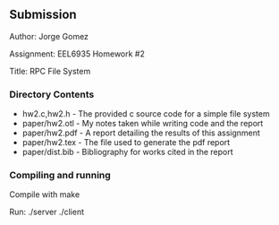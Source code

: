 ## Submission
Author: Jorge Gomez

Assignment: EEL6935 Homework #2

Title: RPC File System

### Directory Contents
*  hw2.c,hw2.h \- The provided c source code for a simple file system
*  paper/hw2.otl \- My notes taken while writing code and the report
*  paper/hw2.pdf \- A report detailing the results of this assignment
*  paper/hw2.tex \- The file used to generate the pdf report
*  paper/dist.bib \- Bibliography for works cited in the report

### Compiling and running
Compile with make

Run:
./server
./client <SERVER-IP>
